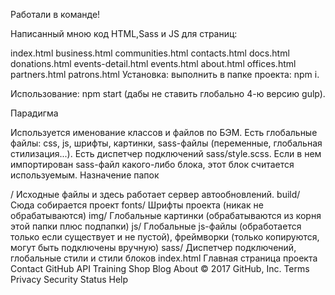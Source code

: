 Работали в команде!

Написанный мною код HTML,Sass и JS для страниц:

index.html
business.html
communities.html
contacts.html
docs.html
donations.html
events-detail.html
events.html
about.html
offices.html
partners.html
patrons.html
Установка: выполнить в папке проекта: npm i.

Использование: npm start (дабы не ставить глобально 4-ю версию gulp).

Парадигма

Используется именование классов и файлов по БЭМ.
Есть глобальные файлы: css, js, шрифты, картинки, sass-файлы (переменные, глобальная стилизация...).
Есть диспетчер подключений sass/style.scss. Если в нем импортирован sass-файл какого-либо блока, этот блок считается используемым.
Назначение папок

/                 Исходные файлы и здесь работает сервер автообновлений.
build/           Сюда собирается проект
fonts/             Шрифты проекта (никак не обрабатываются)
img/             Глобальные картинки (обрабатываются из корня этой папки плюс подпапки)
js/              Глобальные js-файлы (обработается только если существует и не пустой), фреймворки (только копируются, могут быть подключены вручную)
sass/              Диспетчер подключений, глобальные стили и стили блоков
index.html      Главная страница проекта
Contact GitHub API Training Shop Blog About
© 2017 GitHub, Inc. Terms Privacy Security Status Help